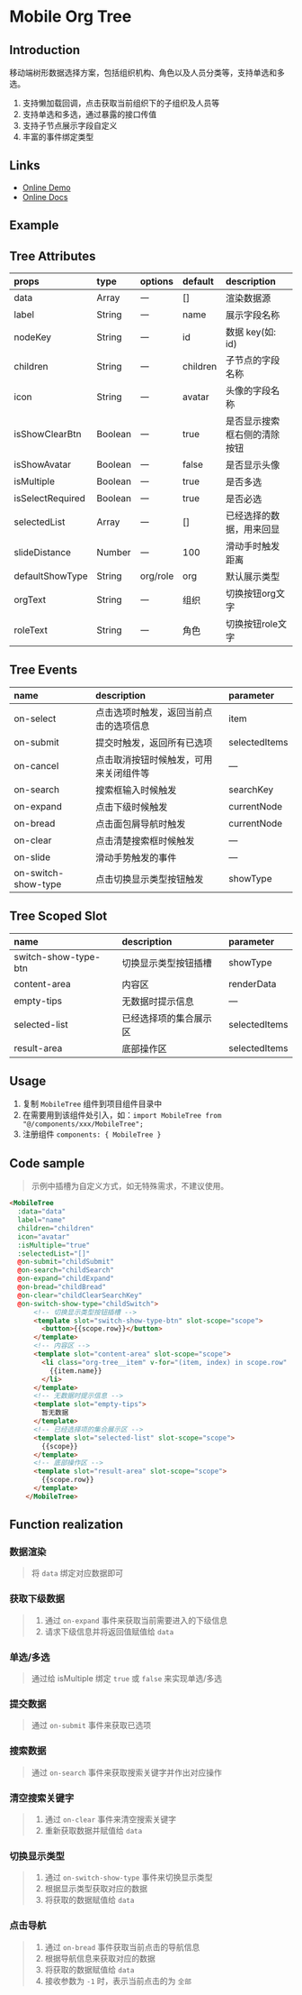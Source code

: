 # Mobile Org Tree

## Introduction

移动端树形数据选择方案，包括组织机构、角色以及人员分类等，支持单选和多选。

1. 支持懒加载回调，点击获取当前组织下的子组织及人员等
2. 支持单选和多选，通过暴露的接口传值
3. 支持子节点展示字段自定义
4. 丰富的事件绑定类型

## Links

* [Online Demo](https://stefan-ysh.github.io/mobile_tree/)
* [Online Docs](https://stefan-ysh.github.io/mobile_tree_guide/)

## Example

## Tree Attributes

| props            | type    | options  | default  | description                  |
| :--------------- | :------ | :------- | :------- | :--------------------------- |
| data             | Array   | 一       | []       | 渲染数据源                   |
| label            | String  | 一       | name     | 展示字段名称                 |
| nodeKey          | String  | 一       | id       | 数据 key(如: id)             |
| children         | String  | 一       | children | 子节点的字段名称             |
| icon             | String  | 一       | avatar   | 头像的字段名称               |
| isShowClearBtn   | Boolean | 一       | true     | 是否显示搜索框右侧的清除按钮 |
| isShowAvatar     | Boolean | 一       | false    | 是否显示头像                 |
| isMultiple       | Boolean | 一       | true     | 是否多选                     |
| isSelectRequired | Boolean | 一       | true     | 是否必选                     |
| selectedList     | Array   | 一       | []       | 已经选择的数据，用来回显     |
| slideDistance    | Number  | 一       | 100      | 滑动手时触发距离             |
| defaultShowType  | String  | org/role | org      | 默认展示类型                 |
| orgText          | String  | 一       | 组织     | 切换按钮org文字              |
| roleText         | String  | 一       | 角色     | 切换按钮role文字             |

## Tree Events

| name                | description                            | parameter     |
| :------------------ | :------------------------------------- | :------------ |
| on-select           | 点击选项时触发，返回当前点击的选项信息 | item          |
| on-submit           | 提交时触发，返回所有已选项             | selectedItems |
| on-cancel           | 点击取消按钮时候触发，可用来关闭组件等 | —             |
| on-search           | 搜索框输入时候触发                     | searchKey     |
| on-expand           | 点击下级时候触发                       | currentNode   |
| on-bread            | 点击面包屑导航时触发                   | currentNode   |
| on-clear            | 点击清楚搜索框时候触发                 | —             |
| on-slide            | 滑动手势触发的事件                     | —             |
| on-switch-show-type | 点击切换显示类型按钮触发               | showType      |

## Tree Scoped Slot

| name                 | description            | parameter     |
| :------------------- | :--------------------- | :------------ |
| switch-show-type-btn | 切换显示类型按钮插槽   | showType      |
| content-area         | 内容区                 | renderData    |
| empty-tips           | 无数据时提示信息       | —             |
| selected-list        | 已经选择项的集合展示区 | selectedItems |
| result-area          | 底部操作区             | selectedItems |

## Usage

1. 复制 `MobileTree` 组件到项目组件目录中
2. 在需要用到该组件处引入，如：`import MobileTree from "@/components/xxx/MobileTree";`
3. 注册组件 `components: { MobileTree }`

## Code sample

> 示例中插槽为自定义方式，如无特殊需求，不建议使用。

```html
<MobileTree
  :data="data"
  label="name"
  children="children"
  icon="avatar"
  :isMultiple="true"
  :selectedList="[]"
  @on-submit="childSubmit"
  @on-search="childSearch"
  @on-expand="childExpand"
  @on-bread="childBread"
  @on-clear="childClearSearchKey"
  @on-switch-show-type="childSwitch">
      <!-- 切换显示类型按钮插槽 -->
      <template slot="switch-show-type-btn" slot-scope="scope">
        <button>{{scope.row}}</button>
      </template>
      <!-- 内容区 -->
      <template slot="content-area" slot-scope="scope">
        <li class="org-tree__item" v-for="(item, index) in scope.row" :key="index">
          {{item.name}}
        </li>
      </template>
      <!-- 无数据时提示信息 -->
      <template slot="empty-tips">
        暂无数据
      </template>
      <!-- 已经选择项的集合展示区 -->
      <template slot="selected-list" slot-scope="scope">
        {{scope}}
      </template>
      <!-- 底部操作区 -->
      <template slot="result-area" slot-scope="scope">
        {{scope.row}}
      </template>
    </MobileTree>
```

## Function realization

### 数据渲染

> 将 `data` 绑定对应数据即可

### 获取下级数据

>1. 通过 `on-expand` 事件来获取当前需要进入的下级信息
>2. 请求下级信息并将返回值赋值给 `data`

### 单选/多选

>通过给 isMultiple 绑定 `true` 或 `false` 来实现单选/多选

### 提交数据

>通过 `on-submit` 事件来获取已选项

### 搜索数据

>通过 `on-search` 事件来获取搜索关键字并作出对应操作

### 清空搜索关键字

>1. 通过 `on-clear` 事件来清空搜索关键字
>2. 重新获取数据并赋值给 `data`

### 切换显示类型

>1. 通过 `on-switch-show-type` 事件来切换显示类型
>2. 根据显示类型获取对应的数据
>3. 将获取的数据赋值给 `data`

### 点击导航

>1. 通过 `on-bread` 事件获取当前点击的导航信息
>2. 根据导航信息来获取对应的数据
>3. 将获取的数据赋值给 `data`
>4. 接收参数为 `-1` 时，表示当前点击的为 `全部`
